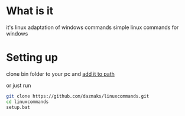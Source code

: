 # What is it
it's linux adaptation of windows commands
simple linux commands for windows
# Setting up
clone bin folder to your pc and [add it to path](https://stackoverflow.com/questions/44272416/how-to-add-a-folder-to-path-environment-variable-in-windows-10-with-screensho)

or just run
```Bash
git clone https://github.com/dazmaks/linuxcommands.git
cd linuxcommands
setup.bat
```

